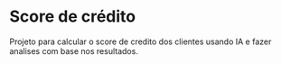 # Score de crédito

Projeto para calcular o score de credito dos clientes usando IA e fazer analises com base nos resultados.